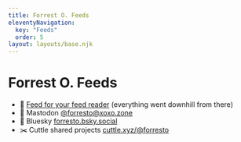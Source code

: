 ```yaml
---
title: Forrest O. Feeds
eleventyNavigation:
  key: "Feeds"
  order: 5
layout: layouts/base.njk
---
```


# Forrest O. Feeds

* 🗼 [Feed for your feed reader](/feed.xml) (everything went downhill from there)
* 🦣 Mastodon [@forresto@xoxo.zone](https://xoxo.zone/@forresto)
* 🦋 Bluesky [forresto.bsky.social](https://bsky.app/profile/forresto.bsky.social)
* ✂️ Cuttle shared projects [cuttle.xyz/@forresto](https://cuttle.xyz/@forresto)
